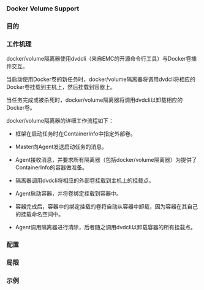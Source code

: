 ### Docker Volume Support

### 目的

### 工作机理

docker\/volume隔离器使用dvdcli（来自EMC的开源命令行工具）与Docker卷插件交互。

当启动使用Docker卷的新任务时，docker\/volume隔离器将调用dvdcli将相应的Docker卷挂载到主机上，然后挂载到容器上。

当任务完成或被杀死时，docker\/volume隔离器将调用dvdcli以卸载相应的Docker卷。

docker\/volume隔离器的详细工作流程如下：

* 框架在启动任务时在ContainerInfo中指定外部卷。

* Master向Agent发送启动任务的消息。

* Agent接收消息，并要求所有隔离器（包括docker\/volume隔离器）为提供了ContainerInfo的容器做准备。

* 隔离器调用dvdcli将相应的外部卷挂载到主机上的挂载点。

* Agent启动容器，并将卷绑定挂载到容器中。

* 容器完成后，容器中的绑定挂载的卷将自动从容器中卸载，因为容器在其自己的挂载命名空间中。

* Agent调用隔离器进行清除，后者随之调用dvdcli以卸载容器的所有挂载点。


### 配置

### 局限

### 示例


